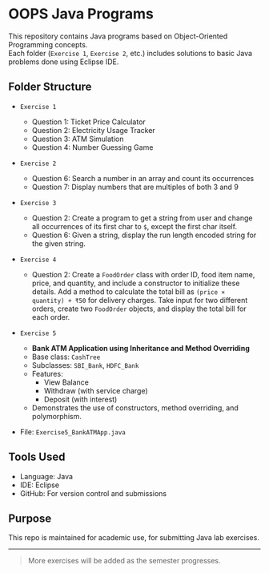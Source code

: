 # OOPS Java Programs 

This repository contains Java programs based on Object-Oriented Programming concepts.  
Each folder (`Exercise 1`, `Exercise 2`, etc.) includes solutions to basic Java problems done using Eclipse IDE.

## Folder Structure

- `Exercise 1`  
  - Question 1: Ticket Price Calculator 
  - Question 2: Electricity Usage Tracker  
  - Question 3: ATM Simulation  
  - Question 4: Number Guessing Game  

- `Exercise 2`
  - Question 6: Search a number in an array and count its occurrences  
  - Question 7: Display numbers that are multiples of both 3 and 9
 
- `Exercise 3`  
  - Question 2: Create a program to get a string from user and change all occurrences of its first char to `$`, except the first char itself.  
  - Question 6: Given a string, display the run length encoded string for the given string.

- `Exercise 4`  
  - Question 2: Create a `FoodOrder` class with order ID, food item name, price, and quantity, and include a constructor to initialize these details. Add a method to       calculate the total bill as `(price × quantity) + ₹50` for delivery charges. Take input for two different orders, create two `FoodOrder` objects, and display the total bill for each order.

- `Exercise 5`
  - **Bank ATM Application using Inheritance and Method Overriding**  
  - Base class: `CashTree`  
  - Subclasses: `SBI_Bank`, `HDFC_Bank`  
  - Features:  
    - View Balance  
    - Withdraw (with service charge)  
    - Deposit (with interest)  
  - Demonstrates the use of constructors, method overriding, and polymorphism.  
- File: `Exercise5_BankATMApp.java`

## Tools Used
- Language: Java  
- IDE: Eclipse  
- GitHub: For version control and submissions  

## Purpose
This repo is maintained for academic use, for submitting Java lab exercises.

---

> More exercises will be added as the semester progresses.

